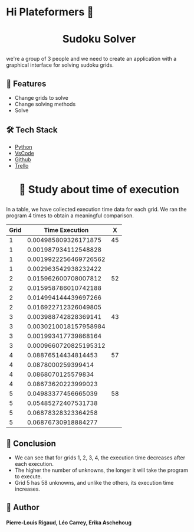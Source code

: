 # Hi Plateformers 👋



# <p align="center">Sudoku Solver</p>
  
we're a group of 3 people and we need to create an application with a graphical interface for solving sudoku grids.

## 🧐 Features    
- Change grids to solve
- Change solving methods
- Solve


## 🛠️ Tech Stack
- [Python](https://www.python.org/)
- [VsCode](https://code.visualstudio.com//)
- [Github](https://github.com//)
- [Trello](https://trello.com/b/PxiTtLhP/sudoku-solver/)
    

# <p align="center">🙇 Study about time of execution</p>
  
In a table, we have collected execution time data for each grid.
We ran the program 4 times to obtain a meaningful comparison.
    

| Grid| Time Execution| X
| -------- | -------- | -------- |  
| 1    | 0.004985809326171875    | 45    |
| 1    | 0.001987934112548828    |     |
| 1    | 0.0019922256469726562    |     |
| 1    | 0.002963542938232422    |     |
| 2    | 0.015962600708007812    | 52    |
| 2    | 0.015958786010742188    |     |
| 2    | 0.014994144439697266    |     |
| 2    | 0.016922712326049805    |     |
| 3    | 0.003988742828369141    |  43   |
| 3    | 0.0030210018157958984    |    |
| 3    | 0.001993417739868164    |     |
| 3    | 0.0009660720825195312    |    |
| 4    | 0.08876514434814453    |   57  |
| 4    | 0.0878000259399414    |     |
| 4    | 0.0868070125579834    |     |
| 4    | 0.08673620223999023   |     |
| 5    | 0.04983377456665039    |  58  |
| 5    | 0.05485272407531738    |    |
| 5    | 0.06878328323364258    |    |
| 5    | 0.06876730918884277    |    |
        
  

## 🧐 Conclusion   
- We can see that for grids 1, 2, 3, 4, the execution time decreases after each execution.
- The higher the number of unknowns, the longer it will take the program to execute.
- Grid 5 has 58 unknowns, and unlike the others, its execution time increases. 

 
## 🙇 Author
#### Pierre-Louis Rigaud, Léo Carrey, Erika Aschehoug
        
        
